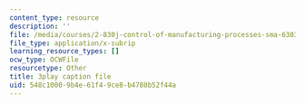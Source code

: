 ```yaml
---
content_type: resource
description: ''
file: /media/courses/2-830j-control-of-manufacturing-processes-sma-6303-spring-2008/548c10009b4e61f49ce8b4780b52f44a_turMcLH-o_o.srt
file_type: application/x-subrip
learning_resource_types: []
ocw_type: OCWFile
resourcetype: Other
title: 3play caption file
uid: 548c1000-9b4e-61f4-9ce8-b4780b52f44a
---
```


